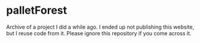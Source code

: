 # palletForest
Archive of a project I did a while ago. I ended up not publishing this website, but I reuse code from it. Please ignore this repository if you come across it.
